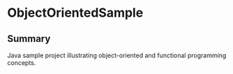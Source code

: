# ObjectOrientedSample

## Summary
Java sample project illustrating object-oriented and functional programming concepts.